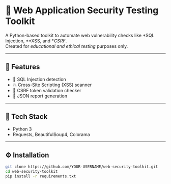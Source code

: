 # 🧰 Web Application Security Testing Toolkit

A Python-based toolkit to automate web vulnerability checks like *SQL Injection, **XSS, and **CSRF*.  
Created for *educational and ethical testing* purposes only.

---

## 🚀 Features
- 🔎 SQL Injection detection
- 💥 Cross-Site Scripting (XSS) scanner
- 🧩 CSRF token validation checker
- 🧾 JSON report generation

---

## 🧠 Tech Stack
- Python 3
- Requests, BeautifulSoup4, Colorama

---

## ⚙ Installation
```bash
git clone https://github.com/YOUR-USERNAME/web-security-toolkit.git
cd web-security-toolkit
pip install -r requirements.txt

